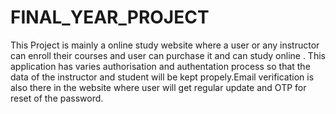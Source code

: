 # FINAL_YEAR_PROJECT
 This Project is mainly a online study website where a user or any instructor can enroll their courses and user can purchase it and can study online . This application has varies authorisation and authentation process so that the data of the instructor and student will be kept propely.Email verification is also there in the website where user will get regular update and OTP for reset of the password.
